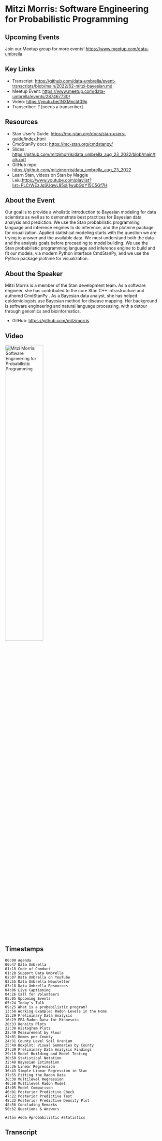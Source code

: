 # Mitzi Morris: Software Engineering for Probabilistic Programming

## Upcoming Events
Join our Meetup group for more events!
https://www.meetup.com/data-umbrella

## Key Links
- Transcript: https://github.com/data-umbrella/event-transcripts/blob/main/2022/62-mitzi-bayesian.md 
- Meetup Event: https://www.meetup.com/data-umbrella/events/287467730/ 
- Video: https://youtu.be/INXMncbt09g
- Transcriber:  ? [needs a transcriber]

## Resources
- Stan User's Guide: https://mc-stan.org/docs/stan-users-guide/index.html
- CmdStanPy docs: https://mc-stan.org/cmdstanpy/
- Slides: https://github.com/mitzimorris/data_umbrella_aug_23_2022/blob/main/talk.pdf
- GitHub repo: https://github.com/mitzimorris/data_umbrella_aug_23_2022
- Learn Stan, videos on Stan by Maggie Leiu:https://www.youtube.com/playlist?list=PLCrWEzJgSUqwL85xIj1wubGdY15C5Gf7H

## About the Event
Our goal is to provide a wholistic introduction to Bayesian modeling for data scientists as well as to demonstrate best practices for Bayesian data analysis and prediction. We use the Stan probabilistic programming language and inference engines to do inference, and the plotnine package for visualization. Applied statistical modeling starts with the question we are trying to answer and the available data. We must understand both the data and the analysis goals before proceeding to model building. We use the Stan probabilistic programming language and inference engine to build and fit our models, via modern Python interface CmdStanPy, and we use the Python package plotnine for visualization.

## About the Speaker
Mitzi Morris is a member of the Stan development team. As a software engineer, she has contributed to the core Stan C++ infrastructure and authored CmdStanPy . As a Bayesian data analyst, she has helped epidemiologists use Bayesian method for disease mapping. Her background is software engineering and natural language processing, with a detour through genomics and bioinformatics.

- GitHub: https://github.com/mitzimorris

## Video
<a href="http://www.youtube.com/watch?feature=player_embedded&v=INXMncbt09g " target="_blank"><img src="http://img.youtube.com/vi/INXMncbt09g/0.jpg"
alt="Mitzi Morris: Software Engineering for Probabilistic Programming" width="50%" /></a>

## Timestamps
```text
00:00 Agenda
00:47 Data Umbrella
01:18 Code of Conduct
01:28 Support Data Umbrella
02:07 Data Umbrella on YouTube
02:55 Data Umbrella Newsletter
03:18 Data Umbrella Resources
04:06 Live Captioning
04:26 Call for Volunteers
05:05 Upcoming Events
05:24 Today's Talk
09:25 What is a probabilistic program?
13:58 Working Example: Radon Levels in the Home
15:29 Preliminary Data Analysis
16:29 EPA Radon Data for Minnesota
20:33 Density Plots
22:38 Histogram Plots
22:49 Measurement by Floor
24:01 Homes per County
24:31 County Level Soil Uranium
25:40 Boxplot: Visual Summaries by County
27:39 Preliminary Data Analysis Findings
29:16 Model Building and Model Testing
30:50 Statistical Notation
32:48 Bayesian Estimation
33:36 Linear Regression
36:43 Simple Linear Regression in Stan
37:55 Fitting the Radon Data
38:38 Multilevel Regression
40:58 Multilevel Radon Model
43:05 Model Comparison
46:01 Posterior Predictive Check
47:22 Posterior Predictive Test
48:32 Posterior Predictive Density Plot
48:56 Concluding Remarks
50:52 Questions & Answers

#stan #eda #probabilistic #statistics
```

## Transcript
